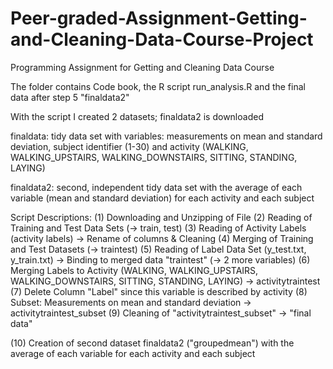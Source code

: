 # Peer-graded-Assignment-Getting-and-Cleaning-Data-Course-Project
Programming Assignment for Getting and Cleaning Data Course

The folder contains Code book, the R script run_analysis.R and the final data after step 5 "finaldata2"

With the script I created 2 datasets; finaldata2 is downloaded

finaldata: tidy data set with variables: measurements on mean and standard deviation, subject identifier (1-30) and activity (WALKING, WALKING_UPSTAIRS, WALKING_DOWNSTAIRS, SITTING, STANDING, LAYING)

finaldata2: second, independent tidy data set with the average of each variable (mean and standard deviation) for each activity and each subject


Script Descriptions:
(1) Downloading and Unzipping of File
(2) Reading of Training and Test Data Sets (-> train, test)
(3) Reading of Activity Labels  (activity labels) -> Rename of columns  & Cleaning
(4) Merging of Training and Test Datasets (-> traintest)
(5) Reading of Label Data Set (y_test.txt, y_train.txt) -> Binding to merged data "traintest" (-> 2 more variables)
(6) Merging Labels to Activity (WALKING, WALKING_UPSTAIRS, WALKING_DOWNSTAIRS, SITTING, STANDING, LAYING)
    -> activitytraintest
(7) Delete Column "Label" since this variable is described by activity
(8) Subset: Measurements on mean and standard deviation -> activitytraintest_subset
(9) Cleaning of "activitytraintest_subset" -> "final data"

(10) Creation of second dataset finaldata2 ("groupedmean") with the average of each variable for each activity and each subject
